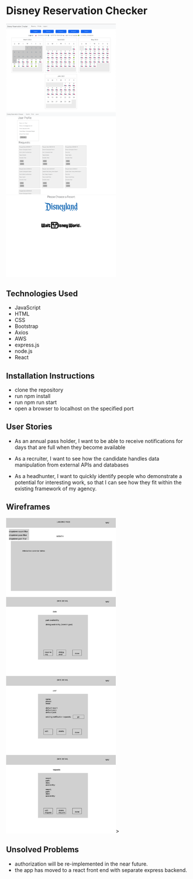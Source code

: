 # Disney Reservation Checker

<img src="public/assets/reservationCheckerScreenshot.png" width="300" alt="screenshots of the site">
<img src="public/assets/reservationCheckerScreenshot3.png" width="300" alt="screenshots of the site">
<img src="public/assets/reservationCheckerScreenshot2.png" width="300" alt="screenshots of the site">


## Technologies Used

- JavaScript
- HTML
- CSS
- Bootstrap
- Axios
- AWS
- express.js
- node.js
- React
## Installation Instructions

- clone the repository
- run npm install
- run npm run start
- open a browser to localhost on the specified port

## User Stories

- As an annual pass holder, I want to be able to receive notifications for days that are full when they become available

- As a recruiter, I want to see how the candidate handles data manipulation from external APIs and databases

- As a headhunter, I want to quickly identify people who demonstrate a potential for interesting work, so that I can see how they fit within the existing framework of my agency.


## Wireframes
<img src="public/assets/wireframe1.jpg" width="300" alt="wireframe image of site">
<img src="public/assets/wireframe2.jpg" width="300" alt="wireframe image of site">
<img src="public/assets/wireframe3.jpg" width="300" alt="wireframe image of site">
<img src="public/assets/wireframe4.jpg" width="300" alt="wireframe image of site">>


## Unsolved Problems

- authorization will be re-implemented in the near future. 
- the app has moved to a react front end with separate express backend. 